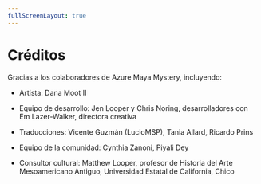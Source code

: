 ```yaml
---
fullScreenLayout: true
---
```


# Créditos

Gracias a los colaboradores de Azure Maya Mystery, incluyendo:

-   Artista: Dana Moot II

-   Equipo de desarrollo: Jen Looper y Chris Noring, desarrolladores con Em Lazer-Walker, directora creativa

-   Traducciones: Vicente Guzmán (LucioMSP), Tania Allard, Ricardo Prins

-   Equipo de la comunidad: Cynthia Zanoni, Piyali Dey

-   Consultor cultural: Matthew Looper, profesor de Historia del Arte Mesoamericano Antiguo, Universidad Estatal de California, Chico
